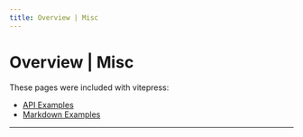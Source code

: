 ```yaml
---
title: Overview | Misc
---
```


# Overview | Misc


These pages were included with vitepress:

- [API Examples](/misc/api-examples)
- [Markdown Examples](/misc/markdown-examples)


---
